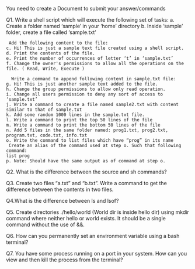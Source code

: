 You need to create a Document to submit your answer/commands

Q1. Write a shell script which will execute the following set of tasks:
    a. Create a folder named ‘sample’  in your ‘home’ directory
    b. Inside ‘sample’ folder, create a file called ‘sample.txt’
    
     Add the following content to the file: 
    c. Hi! This is just a sample text file created using a shell script.
    d. Print the contents of the file. 
    e. Print the number of occurrences of letter ‘t’ in ‘sample.txt’
    f. Change the owner's permissions to allow all the operations on the file. ( Read, Write, Execute )
     
      Write a command to append following content in sample.txt file:
    g. Hi! This is just another sample text added to the file.
    h. Change the group permissions to allow only read operation.
    i. Change all users permission to deny any sort of access to ‘sample.txt’
    j. Write a command to create a file named sample2.txt with content similar to that of sample.txt
    k. Add some random 1000 lines in the sample.txt file.
    l. Write a command to print the top 50 lines of the file
    m. Write a command to print the bottom 50 lines of the file
    n. Add 5 files in the same folder named: prog1.txt, prog2.txt, program.txt, code.txt, info.txt
    o. Write the command to list files which have “prog” in its name
     Create an alias of the command used at step o. Such that following command:
    list prog
    p. Note: Should have the same output as of command at step o.
Q2. What is the difference between the source and sh commands?

Q3. Create two files “a.txt” and “b.txt”. Write a command to get the difference between the contents in two files.

Q4.What is the difference between ls and lsof?

Q5. Create directories ./hello/world (World dir is inside hello dir) using mkdir command where neither hello or world exists. It should be a single command without the use of &&. 

Q6. How can you permanently set an environment variable using a bash terminal?

Q7. You have some process running on a port in your system. How can you view and then kill the process from the terminal?
